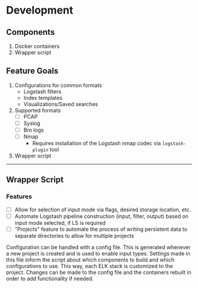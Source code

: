 # Development 

## Components

1. Docker containers
2. Wrapper script


## Feature Goals

1. Configurations for common formats
    + Logstash filters
    + Index templates
    + Visualizations/Saved searches
2. Supported formats
    + [ ] PCAP
    + [ ] Syslog
    + [ ] Bro logs
    + [ ] Nmap
        - Requires installation of the Logstash nmap codec via `logstash-plugin` tool
3. Wrapper script

---
## Wrapper Script

### Features  

+ [ ] Allow for selection of input mode via flags, desired storage location, etc.
+ [ ] Automate Logstash pipeline construction (input, filter, output) based on input mode selected, if LS is required
+ [ ] "Projects" feature to automate the process of writing persistent data to separate directories to allow for multiple projects

Configuration can be handled with a config file. This is generated whenever a new project is created and is used to enable input types. Settings made in this file inform the script about which components to build and which configurations to use. This way, each ELK stack is customized to the project. Changes can be made to the config file and the containers rebuilt in order to add functionality if needed.


